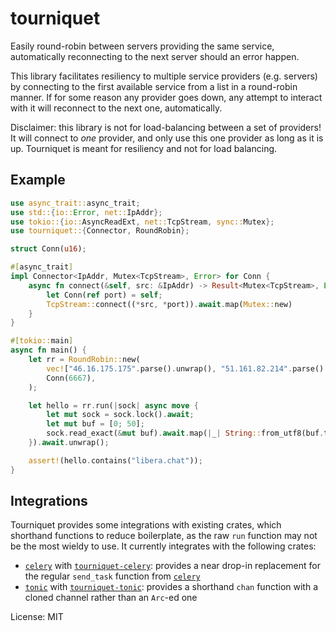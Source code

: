 # tourniquet

Easily round-robin between servers providing the same service, automatically reconnecting to the
next server should an error happen.

This library facilitates resiliency to multiple service providers (e.g. servers) by connecting
to the first available service from a list in a round-robin manner. If for some reason any
provider goes down, any attempt to interact with it will reconnect to the next one,
automatically.

Disclaimer: this library is not for load-balancing between a set of providers! It will connect
to _one_ provider, and only use this one provider as long as it is up. Tourniquet is meant for
resiliency and not for load balancing.

## Example

```rust
use async_trait::async_trait;
use std::{io::Error, net::IpAddr};
use tokio::{io::AsyncReadExt, net::TcpStream, sync::Mutex};
use tourniquet::{Connector, RoundRobin};

struct Conn(u16);

#[async_trait]
impl Connector<IpAddr, Mutex<TcpStream>, Error> for Conn {
    async fn connect(&self, src: &IpAddr) -> Result<Mutex<TcpStream>, Error> {
        let Conn(ref port) = self;
        TcpStream::connect((*src, *port)).await.map(Mutex::new)
    }
}

#[tokio::main]
async fn main() {
    let rr = RoundRobin::new(
        vec!["46.16.175.175".parse().unwrap(), "51.161.82.214".parse().unwrap()],
        Conn(6667),
    );

    let hello = rr.run(|sock| async move {
        let mut sock = sock.lock().await;
        let mut buf = [0; 50];
        sock.read_exact(&mut buf).await.map(|_| String::from_utf8(buf.to_vec()).unwrap())
    }).await.unwrap();

    assert!(hello.contains("libera.chat"));
}
```

## Integrations

Tourniquet provides some integrations with existing crates, which shorthand functions to reduce
boilerplate, as the raw `run` function may not be the most wieldy to use. It currently
integrates with the following crates:

- [`celery`] with [`tourniquet-celery`]: provides a near drop-in replacement for the regular
  `send_task` function from [`celery`]
- [`tonic`] with [`tourniquet-tonic`]: provides a shorthand `chan` function with a cloned
  channel rather than an `Arc`-ed one

[`celery`]: https://lib.rs/celery
[`tonic`]: https://lib.rs/tonic
[`tourniquet-celery`]: https://lib.rs/tourniquet-celery
[`tourniquet-tonic`]: https://lib.rs/tourniquet-tonic

License: MIT
